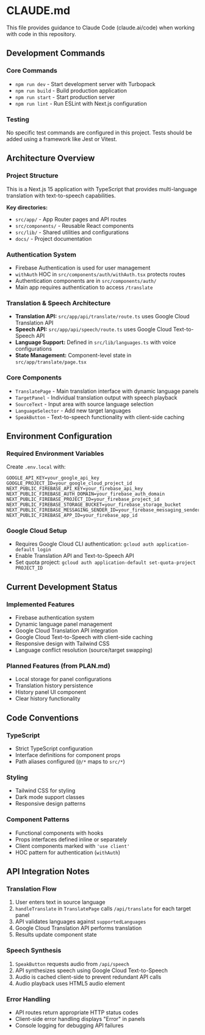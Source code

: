 # CLAUDE.md

This file provides guidance to Claude Code (claude.ai/code) when working with code in this repository.

## Development Commands

### Core Commands
- `npm run dev` - Start development server with Turbopack
- `npm run build` - Build production application
- `npm run start` - Start production server
- `npm run lint` - Run ESLint with Next.js configuration

### Testing
No specific test commands are configured in this project. Tests should be added using a framework like Jest or Vitest.

## Architecture Overview

### Project Structure
This is a Next.js 15 application with TypeScript that provides multi-language translation with text-to-speech capabilities.

**Key directories:**
- `src/app/` - App Router pages and API routes
- `src/components/` - Reusable React components
- `src/lib/` - Shared utilities and configurations
- `docs/` - Project documentation

### Authentication System
- Firebase Authentication is used for user management
- `withAuth` HOC in `src/components/auth/withAuth.tsx` protects routes
- Authentication components are in `src/components/auth/`
- Main app requires authentication to access `/translate`

### Translation & Speech Architecture
- **Translation API:** `src/app/api/translate/route.ts` uses Google Cloud Translation API
- **Speech API:** `src/app/api/speech/route.ts` uses Google Cloud Text-to-Speech API
- **Language Support:** Defined in `src/lib/languages.ts` with voice configurations
- **State Management:** Component-level state in `src/app/translate/page.tsx`

### Core Components
- `TranslatePage` - Main translation interface with dynamic language panels
- `TargetPanel` - Individual translation output with speech playback
- `SourceText` - Input area with source language selection
- `LanguageSelector` - Add new target languages
- `SpeakButton` - Text-to-speech functionality with client-side caching

## Environment Configuration

### Required Environment Variables
Create `.env.local` with:
```
GOOGLE_API_KEY=your_google_api_key
GOOGLE_PROJECT_ID=your_google_cloud_project_id
NEXT_PUBLIC_FIREBASE_API_KEY=your_firebase_api_key
NEXT_PUBLIC_FIREBASE_AUTH_DOMAIN=your_firebase_auth_domain
NEXT_PUBLIC_FIREBASE_PROJECT_ID=your_firebase_project_id
NEXT_PUBLIC_FIREBASE_STORAGE_BUCKET=your_firebase_storage_bucket
NEXT_PUBLIC_FIREBASE_MESSAGING_SENDER_ID=your_firebase_messaging_sender_id
NEXT_PUBLIC_FIREBASE_APP_ID=your_firebase_app_id
```

### Google Cloud Setup
- Requires Google Cloud CLI authentication: `gcloud auth application-default login`
- Enable Translation API and Text-to-Speech API
- Set quota project: `gcloud auth application-default set-quota-project PROJECT_ID`

## Current Development Status

### Implemented Features
- Firebase authentication system
- Dynamic language panel management
- Google Cloud Translation API integration
- Google Cloud Text-to-Speech with client-side caching
- Responsive design with Tailwind CSS
- Language conflict resolution (source/target swapping)

### Planned Features (from PLAN.md)
- Local storage for panel configurations
- Translation history persistence
- History panel UI component
- Clear history functionality

## Code Conventions

### TypeScript
- Strict TypeScript configuration
- Interface definitions for component props
- Path aliases configured (`@/*` maps to `src/*`)

### Styling
- Tailwind CSS for styling
- Dark mode support classes
- Responsive design patterns

### Component Patterns
- Functional components with hooks
- Props interfaces defined inline or separately
- Client components marked with `'use client'`
- HOC pattern for authentication (`withAuth`)

## API Integration Notes

### Translation Flow
1. User enters text in source language
2. `handleTranslate` in `TranslatePage` calls `/api/translate` for each target panel
3. API validates languages against `supportedLanguages`
4. Google Cloud Translation API performs translation
5. Results update component state

### Speech Synthesis
1. `SpeakButton` requests audio from `/api/speech`
2. API synthesizes speech using Google Cloud Text-to-Speech
3. Audio is cached client-side to prevent redundant API calls
4. Audio playback uses HTML5 audio element

### Error Handling
- API routes return appropriate HTTP status codes
- Client-side error handling displays "Error" in panels
- Console logging for debugging API failures